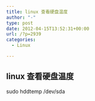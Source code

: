 ```yaml
---
title: linux 查看硬盘温度
author: "-"
type: post
date: 2012-04-15T13:52:31+00:00
url: /?p=2939
categories:
  - Linux

---
```

## linux 查看硬盘温度
sudo hddtemp /dev/sda